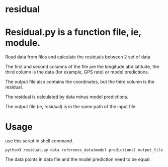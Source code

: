 # residual

# Residual.py is a function file, ie, module.

Read data from files and calculate the residuals between 2 set of data

The first and second columns of the file are the longitude abd latitude,
the third column is the data (for example, GPS rate) or model predictions.

The output file also contains the coordinates, but the third column is the residual.

The residual is calculated by data minus model predictions. 

The output file (ie, residual) is in the same path of the input file.


# Usage
use this script in shell command.

`python3 residual.py data reference_data(model predictions) output_file`

The data points in data file and the model prediction need to be equal. 